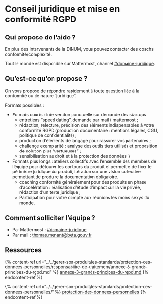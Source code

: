# Conseil juridique et mise en conformité RGPD

## Qui propose de l’aide ?

En plus des intervenants de la DINUM, vous pouvez contacter des coachs conformité/complexité.

Tout le monde est disponible sur Mattermost, channel [#domaine-juridique](https://mattermost.incubateur.net/betagouv/channels/domaine-juridique).

## Qu’est-ce qu’on propose ?

On vous propose de répondre rapidement à toute question liée à la conformité ou de nature “juridique”.

Formats possibles :

* Formats courts : intervention ponctuelle sur demande des startups
  * entretiens “speed dating”, demande par mail / mattermost ;
  * rédaction, relecture, précision des éléments indispensables à votre conformité RGPD (production documentaire : mentions légales, CGU, politique de confidentialité) ;
  * production d’éléments de langage pour rassurer vos partenaires ;
  * challenge exemplarité : analyse des outils tiers utilisés et proposition de solution plus “vertueuses” ;
  * sensibilisation au droit et à la protection des données. \\
* Formats plus longs : ateliers collectifs avec l’ensemble des membres de l’équipe pour détourer les contours du produit et permettre de fixer le périmètre juridique du produit, itération sur une vision collective permettant de produire la documentation obligatoire.
  * coaching conformité généralement pour des produits en phase d’accélération : réalisation d’étude d’impact sur la vie privée, rédaction d’un texte juridique ;
  * Participation pour votre compte aux réunions les moins sexys du monde.

## Comment solliciter l’équipe ?

* Par Mattermost : [#domaine-juridique](https://mattermost.incubateur.net/betagouv/channels/domaine-juridique)
* Par mail : [thomas.menant@beta.gouv.fr](mailto:thomas.menant@beta.gouv.fr)

## Ressources

{% content-ref url="../../gerer-son-produit/les-standards/protection-des-donnees-personnelles/responsabilite-de-traitement/annexe-3-grands-principes-du-rgpd.md" %}
[annexe-3-grands-principes-du-rgpd.md](../../gerer-son-produit/les-standards/protection-des-donnees-personnelles/responsabilite-de-traitement/annexe-3-grands-principes-du-rgpd.md)
{% endcontent-ref %}

{% content-ref url="../../gerer-son-produit/les-standards/protection-des-donnees-personnelles/" %}
[protection-des-donnees-personnelles](../../gerer-son-produit/les-standards/protection-des-donnees-personnelles/)
{% endcontent-ref %}

